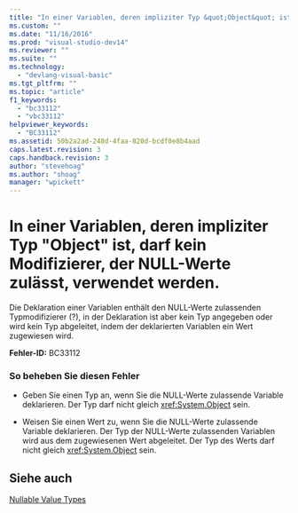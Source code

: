 ```yaml
---
title: "In einer Variablen, deren impliziter Typ &quot;Object&quot; ist, darf kein Modifizierer, der NULL-Werte zul&#228;sst, verwendet werden. | Microsoft Docs"
ms.custom: ""
ms.date: "11/16/2016"
ms.prod: "visual-studio-dev14"
ms.reviewer: ""
ms.suite: ""
ms.technology: 
  - "devlang-visual-basic"
ms.tgt_pltfrm: ""
ms.topic: "article"
f1_keywords: 
  - "bc33112"
  - "vbc33112"
helpviewer_keywords: 
  - "BC33112"
ms.assetid: 50b2a2ad-248d-4faa-820d-bcdf0e8b4aad
caps.latest.revision: 3
caps.handback.revision: 3
author: "stevehoag"
ms.author: "shoag"
manager: "wpickett"
---
```

# In einer Variablen, deren impliziter Typ &quot;Object&quot; ist, darf kein Modifizierer, der NULL-Werte zul&#228;sst, verwendet werden.
Die Deklaration einer Variablen enthält den NULL\-Werte zulassenden Typmodifizierer \(?\), in der Deklaration ist aber kein Typ angegeben oder wird kein Typ abgeleitet, indem der deklarierten Variablen ein Wert zugewiesen wird.  
  
 **Fehler\-ID:** BC33112  
  
### So beheben Sie diesen Fehler  
  
-   Geben Sie einen Typ an, wenn Sie die NULL\-Werte zulassende Variable deklarieren. Der Typ darf nicht gleich <xref:System.Object> sein.  
  
-   Weisen Sie einen Wert zu, wenn Sie die NULL\-Werte zulassende Variable deklarieren. Der Typ der NULL\-Werte zulassenden Variablen wird aus dem zugewiesenen Wert abgeleitet. Der Typ des Werts darf nicht gleich <xref:System.Object> sein.  
  
## Siehe auch  
 [Nullable Value Types](../../visual-basic/programming-guide/language-features/data-types/nullable-value-types.md)